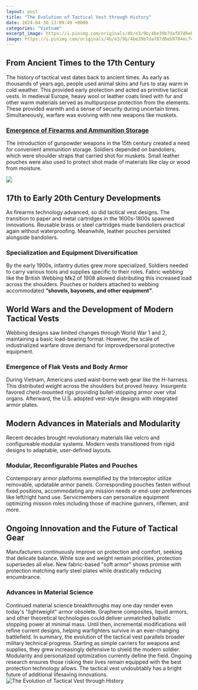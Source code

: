 ```yaml
---
layout: post
title: "The Evolution of Tactical Vest through History"
date: 2024-04-30 13:09:49 +0000
categories: "Vietnam"
excerpt_image: https://i.pinimg.com/originals/4b/e3/9b/4be39b7daf87d6eb9784ec74048347fe.jpg
image: https://i.pinimg.com/originals/4b/e3/9b/4be39b7daf87d6eb9784ec74048347fe.jpg
---
```


## From Ancient Times to the 17th Century
The history of tactical vest dates back to ancient times. As early as thousands of years ago, people used animal skins and furs to stay warm in cold weather. This provided early protection and acted as primitive tactical vests. 
In medieval Europe, heavy wool or leather coats lined with fur and other warm materials served as multipurpose protection from the elements. These provided warmth and a sense of security during uncertain times. Simultaneously, warfare was evolving with new weapons like muskets. 
### [Emergence of Firearms and Ammunition Storage](https://store.fi.io.vn/poodle-lover-dog-mom-520-poodles-1)
The introduction of gunpowder weapons in the 15th century created a need for convenient ammunition storage. Soldiers depended on bandoliers, which were shoulder straps that carried shot for muskets. Small leather pouches were also used to protect shot made of materials like clay or wood from moisture.

![](https://i1.wp.com/cms.sofrep.com/wp-content/uploads/2018/03/Special-Operations-Gear.jpg?fit=800%2C600&amp;ssl=1&amp;w=800)
## 17th to Early 20th Century Developments  
As firearms technology advanced, so did tactical vest designs. The transition to paper and metal cartridges in the 1600s-1800s spawned innovations. Reusable brass or steel cartridges made bandoliers practical again without waterproofing. Meanwhile, leather pouches persisted alongside bandoliers.
### **Specialization and Equipment Diversification**  
By the early 1900s, infantry duties grew more specialized. Soldiers needed to carry various tools and supplies specific to their roles. Fabric webbing like the British Webbing Mk2 of 1908 allowed distributing this increased load across the shoulders. Pouches or holders attached to webbing accommodated **“shovels, bayonets, and other equipment”**.
## World Wars and the Development of Modern Tactical Vests
Webbing designs saw limited changes through World War 1 and 2, maintaining a basic load-bearing format. However, the scale of industrialized warfare drove demand for improvedpersonal protective equipment. 
### **Emergence of Flak Vests and Body Armor**
During Vietnam, Americans used waist-borne web gear like the H-harness. This distributed weight across the shoulders but proved heavy. Insurgents favored chest-mounted rigs providing bullet-stopping armor over vital organs. Afterward, the U.S. adopted vest-style designs with integrated armor plates.
## Modern Advances in Materials and Modularity
Recent decades brought revolutionary materials like velcro and configureable modular systems. Modern vests transitioned from rigid designs to adaptable, user-defined layouts. 
### **Modular, Reconfigurable Plates and Pouches**  
Contemporary armor platforms exemplified by the Interceptor utilize removable, updatable armor panels. Corresponding pouches fasten without fixed positions, accommodating any mission needs or end-user preferences like left/right hand use. Servicmembers can personalize equipment optimizing mission roles including those of machine gunners, riflemen, and more.
## Ongoing Innovation and the Future of Tactical Gear
Manufacturers continuously improve on protection and comfort, seeking that delicate balance. While size and weight remain priorities, protection supersedes all else. New fabric-based "soft armor" shows promise with protection matching early steel plates while drastically reducing encumbrance. 
### **Advances in Material Science**  
Continued material science breakthroughs may one day render even today's "lightweight" armor obsolete. Graphene composites, liquid armors, and other theoretical technologies could deliver unmatched ballistic stopping power at minimal mass. Until then, incremental modifications will refine current designs, helping warfighters survive in an ever-changing battlefield.
In summary, the evolution of the tactical vest parallels broader military technical progress. Starting as simple carriers for weapons and supplies, they grew increasingly defensive to shield the modern soldier. Modularity and personalized optimization currently define the field. Ongoing research ensures those risking their lives remain equipped with the best protection technology allows. The tactical vest undoubtably has a bright future of additional lifesaving innovations.
![The Evolution of Tactical Vest through History](https://i.pinimg.com/originals/4b/e3/9b/4be39b7daf87d6eb9784ec74048347fe.jpg)